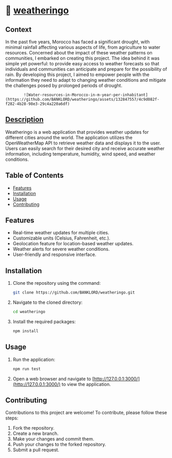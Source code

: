 # 🌟 [weatheringo](https://banklord.github.io/weatheringo)

## Context

In the past five years, Morocco has faced a significant drought, with minimal rainfall affecting various aspects of life, from agriculture to water resources. Concerned about the impact of these weather patterns on communities, I embarked on creating this project. The idea behind it was simple yet powerful: to provide easy access to weather forecasts so that individuals and communities can anticipate and prepare for the possibility of rain. By developing this project, I aimed to empower people with the information they need to adapt to changing weather conditions and mitigate the challenges posed by prolonged periods of drought.

            ![Water-resources-in-Morocco-in-m-year-per-inhabitant](https://github.com/BANKLORD/weatheringo/assets/132847557/4c9d082f-f282-4b28-98e3-29c4a220a6df)


## [Description](https://oussamamazali.wixsite.com/weatheringo)

Weatheringo is a web application that provides weather updates for different cities around the world. The application utilizes the OpenWeatherMap API to retrieve weather data and displays it to the user. Users can easily search for their desired city and receive accurate weather information, including temperature, humidity, wind speed, and weather conditions.

## Table of Contents

- [Features](#features)
- [Installation](#installation)
- [Usage](#usage)
- [Contributing](#contributing)

## Features

- Real-time weather updates for multiple cities.
- Customizable units (Celsius, Fahrenheit, etc.).
- Geolocation feature for location-based weather updates.
- Weather alerts for severe weather conditions.
- User-friendly and responsive interface.

## Installation

1. Clone the repository using the command:
   ```bash
   git clone https://github.com/BANKLORD/weatheringo.git
   ```

2. Navigate to the cloned directory:
   ```bash
   cd weatheringo
   ```

3. Install the required packages:
   ```bash
   npm install
   ```

## Usage


1. Run the application:
   ```bash
   npm run test
   ```

2. Open a web browser and navigate to [http://127.0.0.1:3000/](http://127.0.0.1:3000/) to view the application.

## Contributing

Contributions to this project are welcome! To contribute, please follow these steps:

1. Fork the repository.
2. Create a new branch.
3. Make your changes and commit them.
4. Push your changes to the forked repository.
5. Submit a pull request.
